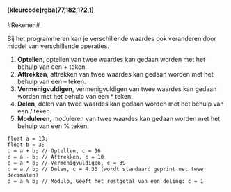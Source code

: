 #### [kleurcode]rgba(77,182,172,1)

#Rekenen#

Bij het programmeren kan je verschillende waardes ook veranderen door middel van verschillende operaties.

1. **Optellen**, optellen van twee waardes kan gedaan worden met het behulp van een + teken.
2. **Aftrekken**, aftrekken van twee waardes kan gedaan worden met het behulp van een – teken.
3. **Vermenigvuldigen**, vermenigvuldigen van twee waardes kan gedaan worden met het behulp van een * teken.
4. **Delen**, delen van twee waardes kan gedaan worden met het behulp van een / teken.
5. **Moduleren**, moduleren van twee waardes kan gedaan worden met het behulp van een % teken.

```ArduinoC++
float a = 13;
float b = 3;
c = a + b; // Optellen, c = 16
c = a - b; // Aftrekken, c = 10
c = a * b; // Vermenigvuldigen, c = 39
c = a / b; // Delen, c = 4.33 (wordt standaard geprint met twee decimalen)
c = a % b; // Modulo, Geeft het restgetal van een deling: c = 1
```